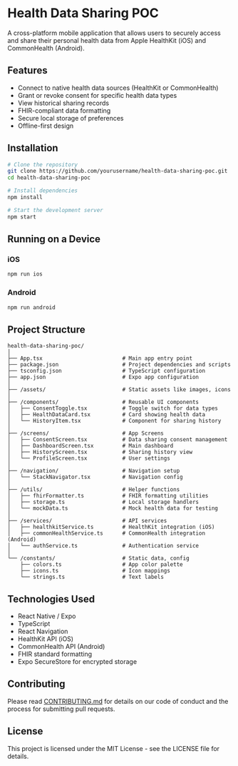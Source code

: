 # Health Data Sharing POC

A cross-platform mobile application that allows users to securely access and share their personal health data from Apple HealthKit (iOS) and CommonHealth (Android).

## Features

- Connect to native health data sources (HealthKit or CommonHealth)
- Grant or revoke consent for specific health data types
- View historical sharing records
- FHIR-compliant data formatting
- Secure local storage of preferences
- Offline-first design

## Installation

```bash
# Clone the repository
git clone https://github.com/yourusername/health-data-sharing-poc.git
cd health-data-sharing-poc

# Install dependencies
npm install

# Start the development server
npm start
```

## Running on a Device

### iOS
```bash
npm run ios
```

### Android
```bash
npm run android
```

## Project Structure

```
health-data-sharing-poc/
│
├── App.tsx                         # Main app entry point
├── package.json                    # Project dependencies and scripts
├── tsconfig.json                   # TypeScript configuration
├── app.json                        # Expo app configuration
│
├── /assets/                        # Static assets like images, icons
│
├── /components/                    # Reusable UI components
│   ├── ConsentToggle.tsx           # Toggle switch for data types
│   ├── HealthDataCard.tsx          # Card showing health data
│   └── HistoryItem.tsx             # Component for sharing history 
│
├── /screens/                       # App Screens
│   ├── ConsentScreen.tsx           # Data sharing consent management
│   ├── DashboardScreen.tsx         # Main dashboard
│   ├── HistoryScreen.tsx           # Sharing history view
│   └── ProfileScreen.tsx           # User settings
│
├── /navigation/                    # Navigation setup
│   └── StackNavigator.tsx          # Navigation config
│
├── /utils/                         # Helper functions
│   ├── fhirFormatter.ts            # FHIR formatting utilities
│   ├── storage.ts                  # Local storage handlers
│   └── mockData.ts                 # Mock health data for testing
│
├── /services/                      # API services
│   ├── healthkitService.ts         # HealthKit integration (iOS)
│   ├── commonHealthService.ts      # CommonHealth integration (Android)
│   └── authService.ts              # Authentication service
│
└── /constants/                     # Static data, config
    ├── colors.ts                   # App color palette
    ├── icons.ts                    # Icon mappings
    └── strings.ts                  # Text labels
```

## Technologies Used

- React Native / Expo
- TypeScript
- React Navigation
- HealthKit API (iOS)
- CommonHealth API (Android)
- FHIR standard formatting
- Expo SecureStore for encrypted storage

## Contributing

Please read [CONTRIBUTING.md](CONTRIBUTING.md) for details on our code of conduct and the process for submitting pull requests.

## License

This project is licensed under the MIT License - see the LICENSE file for details.